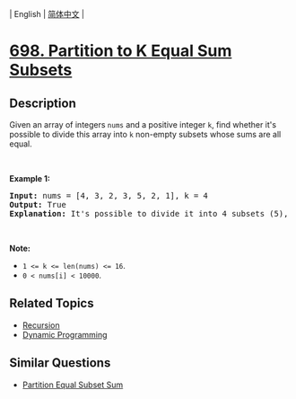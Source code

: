 
| English | [简体中文](README.md) |

# [698. Partition to K Equal Sum Subsets](https://leetcode-cn.com/problems/partition-to-k-equal-sum-subsets/)

## Description

<p>Given an array of integers <code>nums</code> and a positive integer <code>k</code>, find whether it&#39;s possible to divide this array into <code>k</code> non-empty subsets whose sums are all equal.</p>

<p>&nbsp;</p>

<p><b>Example 1:</b></p>

<pre>
<b>Input:</b> nums = [4, 3, 2, 3, 5, 2, 1], k = 4
<b>Output:</b> True
<b>Explanation:</b> It&#39;s possible to divide it into 4 subsets (5), (1, 4), (2,3), (2,3) with equal sums.
</pre>

<p>&nbsp;</p>

<p><b>Note:</b></p>

<ul>
	<li><code>1 &lt;= k &lt;= len(nums) &lt;= 16</code>.</li>
	<li><code>0 &lt; nums[i] &lt; 10000</code>.</li>
</ul>


## Related Topics

- [Recursion](https://leetcode-cn.com/tag/recursion)
- [Dynamic Programming](https://leetcode-cn.com/tag/dynamic-programming)

## Similar Questions

- [Partition Equal Subset Sum](../partition-equal-subset-sum/README_EN.md)
